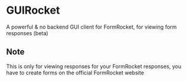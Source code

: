 # GUIRocket
A powerful & no backend GUI client for FormRocket, for viewing form responses (beta)

## Note
This is only for viewing responses for your FormRocket responses, you have to create forms on the official FormRocket website